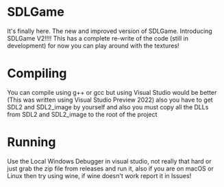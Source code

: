 # SDLGame
It's finally here. The new and improved version of SDLGame.
Introducing
SDLGame V2!!!!
This has a complete re-write of the code (still in development) for now you can play around with the textures!
# Compiling
You can compile using g++ or gcc but using Visual Studio would be better (This was written using Visual Studio Preview 2022) also you have to get SDL2 and SDL2_image by yourself and also you must copy all the DLLs from SDL2 and SDL2_image to the root of the project
# Running
Use the Local Windows Debugger in visual studio, not really that hard or just grab the zip file from releases and run it, also if you are on macOS or Linux then try using wine, if wine doesn't work report it in Issues!
